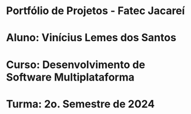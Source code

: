 # Portfólio de Projetos - Fatec Jacareí
# Aluno: Vinícius Lemes dos Santos
# Curso: Desenvolvimento de Software Multiplataforma
# Turma: 2o. Semestre de 2024
